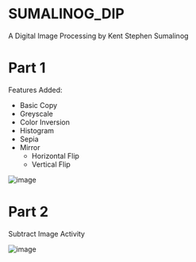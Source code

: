# SUMALINOG_DIP
A Digital Image Processing by Kent Stephen Sumalinog

# Part 1

Features Added:
* Basic Copy
* Greyscale
* Color Inversion
* Histogram
* Sepia
* Mirror
  * Horizontal Flip
  * Vertical Flip

![image](https://user-images.githubusercontent.com/95534475/205568415-e6b82c8d-ee67-49a9-8fa3-af7677ef3156.png)

# Part 2

Subtract Image Activity

![image](https://user-images.githubusercontent.com/95534475/205659742-07d63f44-1641-4529-b837-0daee6a50158.png)
